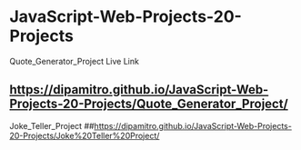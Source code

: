 # JavaScript-Web-Projects-20-Projects
Quote_Generator_Project Live Link
## https://dipamitro.github.io/JavaScript-Web-Projects-20-Projects/Quote_Generator_Project/
Joke_Teller_Project
##https://dipamitro.github.io/JavaScript-Web-Projects-20-Projects/Joke%20Teller%20Project/
